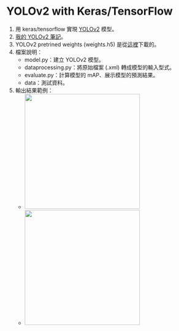 # YOLOv2 with Keras/TensorFlow

1. 用 keras/tensorflow 實現 [YOLOv2](https://arxiv.org/abs/1612.08242) 模型。
2. [我的 YOLOv2 筆記](https://docs.google.com/document/d/1AVYrpEHitYIbPsDnhhdpOoQoKsceGuzfKxVUy15F7MQ/edit)。
3. YOLOv2 pretrined weights (weights.h5) 是從[這裡](https://drive.google.com/drive/folders/1WjjuImQB0WbweNsbMcaOWSdqVFCKayS3)下載的。
4. 檔案說明：
   * model.py：建立 YOLOv2 模型。
   * dataprocessing.py：將原始檔案 (.xml) 轉成模型的輸入型式。
   * evaluate.py：計算模型的 mAP、展示模型的預測結果。
   * data：測試資料。
5. 輸出結果範例：
   * <img src="https://i.imgur.com/nCmkDD6.png" width="300" height="300">
   * <img src="https://i.imgur.com/Voh6jSW.png" width="300" height="300">
